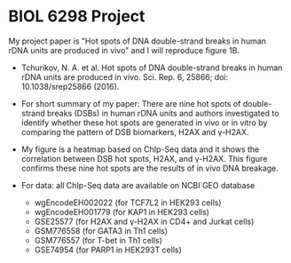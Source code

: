 # BIOL 6298 Project

My project paper is "Hot spots of DNA double-strand breaks in human rDNA units are produced in vivo" and I will reproduce figure 1B.
  - Tchurikov, N. A. et al. Hot spots of DNA double-strand breaks in human rDNA units are produced in vivo. Sci. Rep. 6, 25866; doi: 10.1038/srep25866 (2016).
- For short summary of my paper: There are nine hot spots of double-strand breaks (DSBs) in human rDNA units and authors investigated to identify whether these hot spots are generated in vivo or in vitro by comparing the pattern of DSB biomarkers, H2AX and γ-H2AX.
- My figure is a heatmap based on ChIp-Seq data and it shows the correlation between DSB hot spots, H2AX, and γ-H2AX. This figure confirms these nine hot spots are the results of in vivo DNA breakage.

- For data: all ChIp-Seq data are available on NCBI GEO database
  - wgEncodeEH002022 (for TCF7L2 in HEK293 cells)
  - wgEncodeEH001779 (for KAP1 in HEK293 cells)
  - GSE25577 (for H2AX and γ-H2AX in CD4+ and Jurkat cells)
  - GSM776558 (for GATA3 in Th1 cells)
  - GSM776557 (for T-bet in Th1 cells)
  - GSE74954 (for PARP1 in HEK293T cells)
